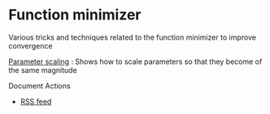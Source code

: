#  Function minimizer

Various tricks and techniques related to the function minimizer to improve convergence

[Parameter scaling][1]
:  Shows how to scale parameters so that they become of the same magnitude

Document Actions

* [RSS feed][2]

[1]: ./parameter-scaling.html
[2]: ./RSS ""
